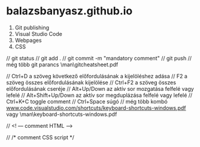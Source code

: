 # balazsbanyasz.github.io
1. Git publishing
2. Visual Studio Code
2. Webpages
3. CSS

// git status
// git add .
// git commit -m "mandatory comment"
// git push
// még több git parancs \man\gitcheatsheet.pdf

// Ctrl+D a szöveg következő előfordulásának a kijelöléshez adása
// F2 a szöveg összes előfordulásának kijelölése
// Ctrl+F2 a szöveg összes előfordulásának cseréje
// Alt+Up/Down az aktív sor mozgatása felfelé vagy lefelé
// Alt+Shift+Up/Down az aktív sor megduplázása felfelé vagy lefelé
// Ctrl+K+C toggle comment
// Ctrl+Space súgó
// még több kombó www.code.visualstudio.com/shortcuts/keyboard-shortcuts-windows.pdf vagy \man\keyboard-shortcuts-windows.pdf

// <! –– comment HTML -->

// /* comment CSS script */